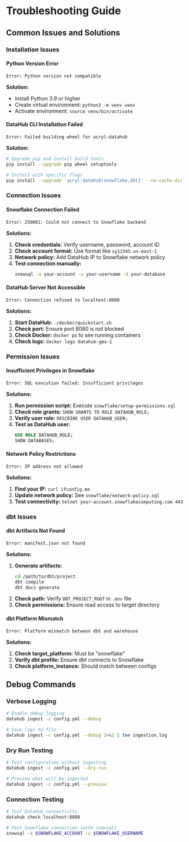 # Troubleshooting Guide

## Common Issues and Solutions

### Installation Issues

#### Python Version Error
```
Error: Python version not compatible
```
**Solution:**
- Install Python 3.9 or higher
- Create virtual environment: `python3 -m venv venv`
- Activate environment: `source venv/bin/activate`

#### DataHub CLI Installation Failed
```
Error: Failed building wheel for acryl-datahub
```
**Solution:**
```bash
# Upgrade pip and install build tools
pip install --upgrade pip wheel setuptools

# Install with specific flags
pip install --upgrade 'acryl-datahub[snowflake,dbt]' --no-cache-dir
```

### Connection Issues

#### Snowflake Connection Failed
```
Error: 250001: Could not connect to Snowflake backend
```
**Solutions:**
1. **Check credentials:** Verify username, password, account ID
2. **Check account format:** Use format like `xy12345.us-east-1`
3. **Network policy:** Add DataHub IP to Snowflake network policy
4. **Test connection manually:**
   ```bash
   snowsql -a your-account -u your-username -d your-database
   ```

#### DataHub Server Not Accessible
```
Error: Connection refused to localhost:8080
```
**Solutions:**
1. **Start DataHub:** `./docker/quickstart.sh`
2. **Check port:** Ensure port 8080 is not blocked
3. **Check Docker:** `docker ps` to see running containers
4. **Check logs:** `docker logs datahub-gms-1`

### Permission Issues

#### Insufficient Privileges in Snowflake
```
Error: SQL execution failed: Insufficient privileges
```
**Solutions:**
1. **Run permission script:** Execute `snowflake/setup-permissions.sql`
2. **Check role grants:** `SHOW GRANTS TO ROLE DATAHUB_ROLE;`
3. **Verify user role:** `DESCRIBE USER DATAHUB_USER;`
4. **Test as DataHub user:**
   ```sql
   USE ROLE DATAHUB_ROLE;
   SHOW DATABASES;
   ```

#### Network Policy Restrictions
```
Error: IP address not allowed
```
**Solutions:**
1. **Find your IP:** `curl ifconfig.me`
2. **Update network policy:** See `snowflake/network-policy.sql`
3. **Test connectivity:** `telnet your-account.snowflakecomputing.com 443`

### dbt Issues

#### dbt Artifacts Not Found
```
Error: manifest.json not found
```
**Solutions:**
1. **Generate artifacts:**
   ```bash
   cd /path/to/dbt/project
   dbt compile
   dbt docs generate
   ```
2. **Check path:** Verify `DBT_PROJECT_ROOT` in `.env` file
3. **Check permissions:** Ensure read access to target directory

#### dbt Platform Mismatch
```
Error: Platform mismatch between dbt and warehouse
```
**Solutions:**
1. **Check target_platform:** Must be "snowflake"
2. **Verify dbt profile:** Ensure dbt connects to Snowflake
3. **Check platform_instance:** Should match between configs

## Debug Commands

### Verbose Logging
```bash
# Enable debug logging
datahub ingest -c config.yml --debug

# Save logs to file
datahub ingest -c config.yml --debug 2>&1 | tee ingestion.log
```

### Dry Run Testing
```bash
# Test configuration without ingesting
datahub ingest -c config.yml --dry-run

# Preview what will be ingested
datahub ingest -c config.yml --preview
```

### Connection Testing
```bash
# Test DataHub connectivity
datahub check localhost:8080

# Test Snowflake connection (with snowsql)
snowsql -a $SNOWFLAKE_ACCOUNT -u $SNOWFLAKE_USERNAME
```
